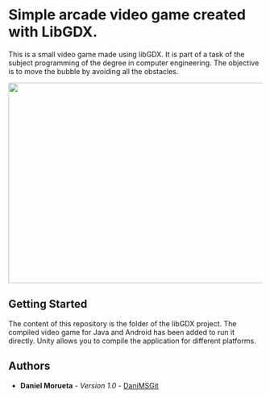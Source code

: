 # Simple arcade video game created with LibGDX.

This is a small video game made using libGDX. It is part of a task of the subject programming of the degree in computer engineering. The objective is to move the bubble by avoiding all the obstacles.

<p align="center">
  <img width="656" height="398" src="https://user-images.githubusercontent.com/18056187/54086783-d0226000-434c-11e9-8360-ef402771fb96.png">
</p>


## Getting Started

The content of this repository is the folder of the libGDX project. The compiled video game for Java and Android has been added to run it directly. Unity allows you to compile the application for different platforms.

## Authors

* **Daniel Morueta** - *Version 1.0* - [DaniMSGit](https://github.com/DaniMSGit)
